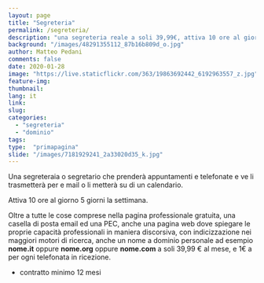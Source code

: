 ```yaml
---
layout: page
title: "Segreteria"
permalink: /segreteria/
description: "una segreteria reale a soli 39,99€, attiva 10 ore al giorno"
background: "/images/48291355112_87b16b809d_o.jpg"
author: Matteo Pedani
comments: false
date: 2020-01-28 
image: "https://live.staticflickr.com/363/19863692442_6192963557_z.jpg"
feature-img: 
thumbnail: 
lang: it
link: 
slug: 
categories:
  - "segreteria"
  - "dominio"
tags:
type:  "primapagina"
slide: "/images/7181929241_2a33020d35_k.jpg"
---
```

Una segreteraia o segretario che prenderà appuntamenti e telefonate e ve li trasmetterà per e mail o li metterà su di un calendario.

Attiva 10 ore al giorno 5 giorni la settimana.

Oltre a tutte le cose comprese nella pagina professionale gratuita, una casella di posta email ed una PEC, anche una pagina web dove spiegare le proprie capacità professionali in maniera discorsiva, con indicizzazione nei maggiori motori di ricerca, anche un nome a dominio personale ad esempio **nome.it** oppure **nome.org** oppure **nome.com**  a soli 39,99 € al mese, e 1€ a per ogni telefonata in ricezione. 

* contratto minimo 12 mesi


